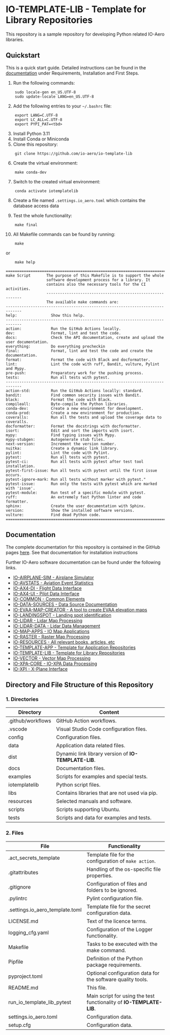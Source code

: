 # IO-TEMPLATE-LIB - Template for Library Repositories

This repository is a sample repository for developing Python related IO-Aero libraries.
## Quickstart

This is a quick start guide.
Detailed instructions can be found in the [documentation](https://io-aero.github.io/io-template-lib/) under Requirements, Installation and First Steps.

1. Run the following commands:

```
    sudo locale-gen en_US.UTF-8
    sudo update-locale LANG=en_US.UTF-8
```

2. Add the following entries to your `~/.bashrc` file:

```
    export LANG=C.UTF-8
    export LC_ALL=C.UTF-8
    export PYPI_PAT=<tbd>
```

3. Install Python 3.11
4. Install Conda or Miniconda
5. Clone this repository:

```
    git clone https://github.com/io-aero/io-template-lib
```

6. Create the virtual environment:

```
    make conda-dev
```

7. Switch to the created virtual environment:

```
    conda activate iotemplatelib
```

8. Create a file named `.settings.io_aero.toml` which contains the database access data

9. Test the whole functionality:

```
    make final
```

10. All Makefile commands can be found by running:

```
    make 
```
 or 
```
    make help
```

```
=============================================================================
make Script       The purpose of this Makefile is to support the whole
                  software development process for a library. It
                  contains also the necessary tools for the CI activities.
                  -----------------------------------------------------------
                  The available make commands are:
-----------------------------------------------------------------------------
help:               Show this help.
-----------------------------------------------------------------------------
action:             Run the GitHub Actions locally.
dev:                Format, lint and test the code.
docs:               Check the API documentation, create and upload the user documentation.
everything:         Do everything precheckin
final:              Format, lint and test the code and create the documentation.
format:             Format the code with Black and docformatter.
lint:               Lint the code with ruff, Bandit, vulture, Pylint and Mypy.
pre-push:           Preparatory work for the pushing process.
tests:              Run all tests with pytest.
-----------------------------------------------------------------------------
action-std:         Run the GitHub Actions locally: standard.
bandit:             Find common security issues with Bandit.
black:              Format the code with Black.
compileall:         Byte-compile the Python libraries.
conda-dev:          Create a new environment for development.
conda-prod:         Create a new environment for production.
coveralls:          Run all the tests and upload the coverage data to coveralls.
docformatter:       Format the docstrings with docformatter.
isort:              Edit and sort the imports with isort.
mypy:               Find typing issues with Mypy.
mypy-stubgen:       Autogenerate stub files.
next-version:       Increment the version number.
nuitka:             Create a dynamic link library.
pylint:             Lint the code with Pylint.
pytest:             Run all tests with pytest.
pytest-ci:          Run all tests with pytest after test tool installation.
pytest-first-issue: Run all tests with pytest until the first issue occurs.
pytest-ignore-mark: Run all tests without marker with pytest."
pytest-issue:       Run only the tests with pytest which are marked with 'issue'.
pytest-module:      Run test of a specific module with pytest.
ruff:               An extremely fast Python linter and code formatter.
sphinx:             Create the user documentation with Sphinx.
version:            Show the installed software versions.
vulture:            Find dead Python code.
=============================================================================
```

## Documentation

The complete documentation for this repository is contained in the GitHub pages [here](https://io-aero.github.io/io-template-lib/). 
See that documentation for installation instructions

Further IO-Aero software documentation can be found under the following links.

- [IO-AIRPLANE-SIM - Airplane Simulator](https://io-aero.github.io/io-airplane-sim/)
- [IO-AVSTATS - Aviation Event Statistics](https://io-aero.github.io/io-avstats/) 
- [IO-AX4-DI - Flight Data Interface](https://github.com/IO-Aero-Projects-2024/io-ax4-di/) 
- [IO-AX4-UI - Pilot Data Interface](https://github.com/io-swiss/io-ax4-ui/) 
- [IO-COMMON - Common Elements](https://io-aero.github.io/io-common/) 
- [IO-DATA-SOURCES - Data Source Documentation](https://io-aero.github.io/io-data-sources/) 
- [IO-EVAA-MAP-CREATOR - A tool to create EVAA elevation maps](https://io-aero.github.io/io-evaa-map-creator/) 
- [IO-LANDINGSPOT - Landing spot identification](https://io-aero.github.io/io-landingspot/) 
- [IO-LIDAR - Lidar Map Processing](https://io-aero.github.io/io-lidar/) 
- [IO-LIDAR-DATA - Lidar Data Management](https://io-aero.github.io/io-lidar-data/)
- [IO-MAP-APPS - IO Map Applications](https://io-aero.github.io/io-map-apps/) 
- [IO-RASTER - Raster Map Processing](https://io-aero.github.io/io-raster/) 
- [IO-RESOURCES - All relevant books, articles, etc](https://github.com/io-aero/io-resources/) 
- [IO-TEMPLATE-APP - Template for Application Repositories](https://io-aero.github.io/io-template-app/)
- [IO-TEMPLATE-LIB - Template for Library Repositories](https://io-aero.github.io/io-template-lib/)
- [IO-VECTOR - Vector Map Processing](https://io-aero.github.io/io-vector/) 
- [IO-XPA-CORE - IO-XPA Data Processing](https://io-aero.github.io/io-xpa-core/)
- [IO-XPI - X-Plane Interface](https://github.com/IO-Aero-Projects-2024/io-xpi/)

## Directory and File Structure of this Repository

### 1. Directories

| Directory         | Content                                                  |
|-------------------|----------------------------------------------------------|
| .github/workflows | GitHub Action workflows.                                 |
| .vscode           | Visual Studio Code configuration files.                  |
| config            | Configuration files.                                 |
| data              | Application data related files.                          |
| dist              | Dynamic link library version of **IO-TEMPLATE-LIB**.     |
| docs              | Documentation files.                                     |
| examples          | Scripts for examples and special tests.                  |
| iotemplatelib     | Python script files.                                     |
| libs              | Contains libraries that are not used via pip.         |
| resources         | Selected manuals and software.                           |
| scripts           | Scripts supporting Ubuntu.                   |
| tests             | Scripts and data for examples and tests.                 |

### 2. Files

| File                            | Functionality                                                        |
|---------------------------------|----------------------------------------------------------------------|
| .act_secrets_template           | Template file for the configuration of ``make action``.              |
| .gitattributes                  | Handling of the os-specific file properties.                         |
| .gitignore                      | Configuration of files and folders to be ignored.                    |
| .pylintrc                       | Pylint configuration file.                                           |
| .settings.io_aero_template.toml | Template file for the secret configuration data.                     |
| LICENSE.md                      | Text of the licence terms.                                           |
| logging_cfg.yaml                | Configuration of the Logger functionality.                           |
| Makefile                        | Tasks to be executed with the make command.                          |
| Pipfile                         | Definition of the Python package requirements.                       |
| pyproject.toml                  | Optional configuration data for the software quality tools.          |
| README.md                       | This file.                                                           |
| run_io_template_lib_pytest      | Main script for using the test functionality of **IO-TEMPLATE-LIB**. |
| settings.io_aero.toml           | Configuration data.                                                  |
| setup.cfg                       | Configuration data.                                       |
